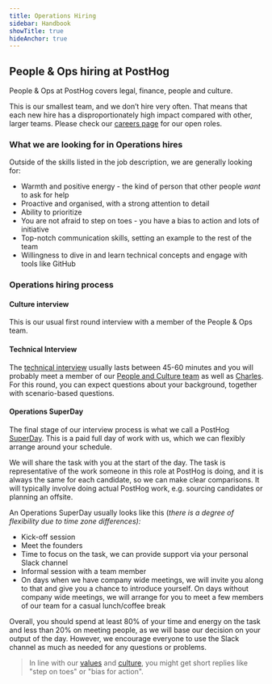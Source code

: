```yaml
---
title: Operations Hiring
sidebar: Handbook
showTitle: true
hideAnchor: true
---
```


## People & Ops hiring at PostHog

People & Ops at PostHog covers legal, finance, people and culture. 

This is our smallest team, and we don’t hire very often. That means that each new hire has a disproportionately high impact compared with other, larger teams. Please check our [careers page](/careers) for our open roles. 

### What we are looking for in Operations hires

Outside of the skills listed in the job description, we are generally looking for: 

*   Warmth and positive energy - the kind of person that other people _want_ to ask for help
*   Proactive and organised, with a strong attention to detail
*   Ability to prioritize 
*   You are not afraid to step on toes - you have a bias to action and lots of initiative
*   Top-notch communication skills, setting an example to the rest of the team
*   Willingness to dive in and learn technical concepts and engage with tools like GitHub


### Operations hiring process 

#### Culture interview

This is our usual first round interview with a member of the People & Ops team. 

#### Technical Interview 

The [technical interview](https://posthog.com/handbook/people/hiring-process#interview-2) usually lasts between 45-60 minutes and you will probably meet a member of our [People and Culture team](https://posthog.com/handbook/small-teams/people) as well as [Charles](https://posthog.com/handbook/people/team#charles-cook-business-operations). For this round, you can expect questions about your background, together with scenario-based questions. 

#### Operations SuperDay

The final stage of our interview process is what we call a PostHog [SuperDay](https://posthog.com/handbook/people/hiring-process#posthog-superday). This is a paid full day of work with us, which we can flexibly arrange around your schedule. 

We will share the task with you at the start of the day. The task is representative of the work someone in this role at PostHog is doing, and it is always the same for each candidate, so we can make clear comparisons. It will typically involve doing actual PostHog work, e.g. sourcing candidates or planning an offsite. 

An Operations SuperDay usually looks like this  (_there is a degree of flexibility due to time zone differences):_

*   Kick-off session
*   Meet the founders
*   Time to focus on the task, we can provide support via your personal Slack channel 
*   Informal session with a team member 
*   On days when we have company wide meetings, we will invite you along to that and give you a chance to introduce yourself. On days without company wide meetings, we will arrange for you to meet a few members of our team for a casual lunch/coffee break

Overall, you should spend at least 80% of your time and energy on the task and less than 20% on meeting people, as we will base our decision on your output of the day. However, we encourage everyone to use the Slack channel as much as needed for any questions or problems. 

> In line with our [values](/handbook/company/values) and [culture](/handbook/company/culture), you might get short replies like "step on toes" or "bias for action".
